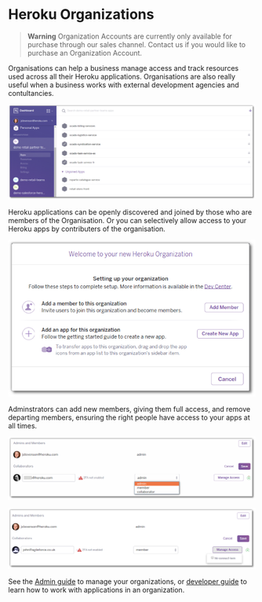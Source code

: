 # Heroku Organizations

> **Warning** Organization Accounts are currently only available for purchase through our sales channel. Contact us if you would like to purchase an Organization Account.

  Organisations can help a business manage access and track resources used across all their Heroku applications.  Organisations are also really useful when a business works with external development agencies and contultancies.

![Heroku Organisations - apps](../images/heroku-organisations-apps.png)
  
  Heroku applications can be openly discovered and joined by those who are members of the Organisation.  Or you can selectively allow access to your Heroku apps by contributers of the organisation.
  
![Heroku Organizations - welcome](../images/heroku-organisations-welcome.png)

  Adminstrators can add new members, giving them full access, and remove departing members, ensuring the right people have access to your apps at all times.

![Heroku Organisations - add account](../images/heroku-organisations-admin-add-user-johnb.png)

![Heroku Organisations - manage access to apps](../images/heroku-organisations-admin-add-manage-access.png)

  See the [Admin guide](https://devcenter.heroku.com/articles/create-manage-org) to manage your organizations, or [developer guide](https://devcenter.heroku.com/articles/develop-orgs) to learn how to work with applications in an organization.
  
  
